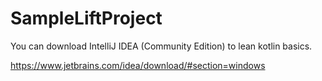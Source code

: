 # SampleLiftProject
You can download IntelliJ IDEA (Community Edition) to lean kotlin basics.

https://www.jetbrains.com/idea/download/#section=windows
